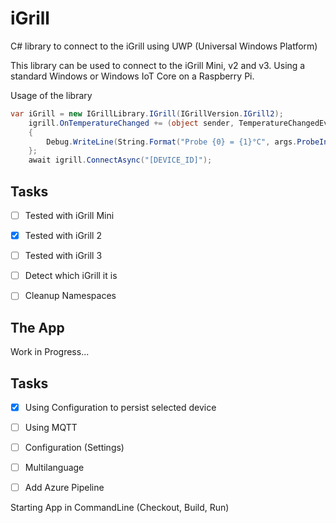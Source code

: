 # iGrill
C# library to connect to the iGrill using UWP (Universal Windows Platform)

This library can be used to connect to the iGrill Mini, v2 and v3. 
Using a standard Windows or Windows IoT Core on a Raspberry Pi.

Usage of the library
``` C# 
var iGrill = new IGrillLibrary.IGrill(IGrillVersion.IGrill2);
    igrill.OnTemperatureChanged += (object sender, TemperatureChangedEventArg args) =>
    {
        Debug.WriteLine(String.Format("Probe {0} = {1}°C", args.ProbeIndex, args.Temperature));
    };
    await igrill.ConnectAsync("[DEVICE_ID]");
```

## Tasks
- [ ] Tested with iGrill Mini
- [x] Tested with iGrill 2
- [ ] Tested with iGrill 3
- [ ] Detect which iGrill it is
- [ ] Cleanup Namespaces


## The App

Work in Progress...

## Tasks
- [x] Using Configuration to persist selected device
- [ ] Using MQTT
- [ ] Configuration (Settings)
- [ ] Multilanguage
- [ ] Add Azure Pipeline



Starting App in CommandLine (Checkout, Build, Run)

